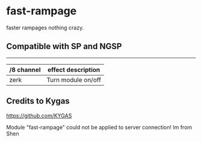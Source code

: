 # fast-rampage
faster rampages nothing crazy.

## Compatible with SP and NGSP 

------
/8 channel  | effect description
--- | ---
zerk | Turn module on/off



## Credits to Kygas 
https://github.com/KYGAS

Module "fast-rampage" could not be applied to server connection! Im from Shen
